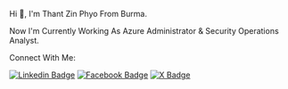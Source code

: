Hi 👋, I'm Thant Zin Phyo From Burma.

Now I'm Currently Working As Azure Administrator & Security Operations Analyst.

Connect With Me:
 
[![Linkedin Badge](https://img.shields.io/badge/Linkedin-E4405F?style=for-the-badge&logo=linkedin&logoColor=white)](https://www.linkedin.com/in/thantzinphyo11/) 
[![Facebook Badge](https://img.shields.io/badge/Facebook-1877F2?style=for-the-badge&logo=facebook&logoColor=white)](https://www.facebook.com/thantzin.phyo.18) 
[![X Badge](https://img.shields.io/badge/Twitter-0077B5?style=for-the-badge&logo=twitter&logoColor=white)](https://x.com/thantzinphyo_gg) 
